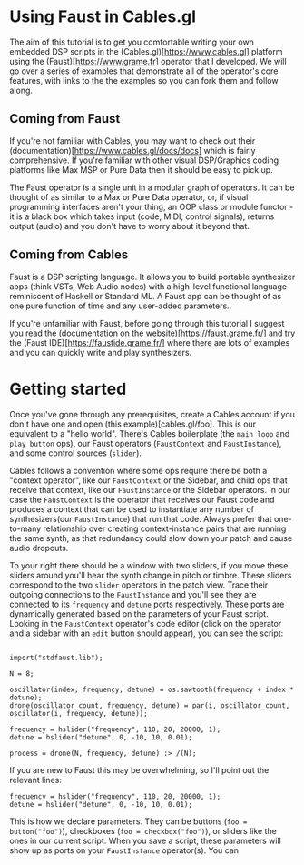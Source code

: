 # Using Faust in Cables.gl

The aim of this tutorial is to get you comfortable writing your own embedded DSP scripts in the (Cables.gl)[https://www.cables.gl] platform using the (Faust)[https://www.grame.fr] operator that I developed. We will go over a series of examples that demonstrate all of the operator's core features, with links to the the examples so you can fork them and follow along.

## Coming from Faust
If you're not familiar with Cables, you may want to check out their (documentation)[https://www.cables.gl/docs/docs] which is fairly comprehensive.
If you're familiar with other visual DSP/Graphics coding platforms like Max MSP or Pure Data then it should be easy to pick up.

The Faust operator is a single unit in a modular graph of operators. It can be thought of as similar to a Max or Pure Data operator, or, if visual programming interfaces aren't your thing, an OOP class or module functor - it is a black box which takes input (code, MIDI, control signals), returns output (audio) and you don't have to worry about it beyond that.

## Coming from Cables 
Faust is a DSP scripting language. It allows you to build portable synthesizer apps (think VSTs, Web Audio nodes) with a high-level functional language reminiscent of Haskell or Standard ML. A Faust app can be thought of as one pure function of time and any user-added parameters..

If you're unfamiliar with Faust, before going through this tutorial I suggest you read the (documentation on the website)[https://faust.grame.fr/] and try the (Faust IDE)[https://faustide.grame.fr/] where there are lots of examples and you can quickly write and play synthesizers.

# Getting started 
Once you've gone through any prerequisites, create a Cables account if you don't have one and open (this example)[cables.gl/foo]. This is our equivalent to a "hello world". There's Cables boilerplate (the `main loop` and `play button` ops), our Faust operators (`FaustContext` and `FaustInstance`), and some control sources (`slider`). 

Cables follows a convention where some ops require there be both a "context operator", like our `FaustContext` or the Sidebar, and child ops that receive that context, like our `FaustInstance` or the Sidebar operators. In our case the `FaustContext` is the operator that receives our Faust code and produces a context that can be used to instantiate any number of synthesizers(our `FaustInstance`) that run that code. Always prefer that one-to-many relationship over creating context-instance pairs that are running the same synth, as that redundancy could slow down your patch and cause audio dropouts. 

To your right there should be a window with two sliders, if you move these sliders around you'll hear the synth change in pitch or timbre. These sliders correspond to the two `slider` operators in the patch view. Trace their outgoing connections to the `FaustInstance` and you'll see they are connected to its `frequency` and `detune` ports respectively. These ports are dynamically generated based on the parameters of your Faust script. Looking in the `FaustContext` operator's code editor (click on the operator and a sidebar with an `edit` button should appear), you can see the script:

```dsp 

import("stdfaust.lib");

N = 8;

oscillator(index, frequency, detune) = os.sawtooth(frequency + index * detune);
drone(oscillator_count, frequency, detune) = par(i, oscillator_count, oscillator(i, frequency, detune));

frequency = hslider("frequency", 110, 20, 20000, 1);
detune = hslider("detune", 0, -10, 10, 0.01);

process = drone(N, frequency, detune) :> /(N);
```
If you are new to Faust this may be overwhelming, so I'll point out the relevant lines:
```dsp 
frequency = hslider("frequency", 110, 20, 20000, 1);
detune = hslider("detune", 0, -10, 10, 0.01);
```

This is how we declare parameters. They can be buttons (`foo = button("foo")`), checkboxes (`foo = checkbox("foo")`), or sliders like the ones in  our current script. When you save a script, these parameters will show up as ports on your `FaustInstance` operator(s). You can 
